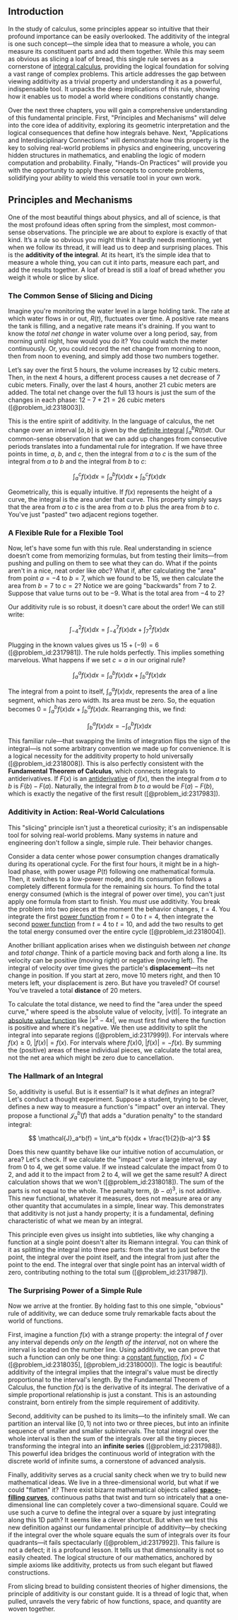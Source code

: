 ## Introduction
In the study of calculus, some principles appear so intuitive that their profound importance can be easily overlooked. The additivity of the integral is one such concept—the simple idea that to measure a whole, you can measure its constituent parts and add them together. While this may seem as obvious as slicing a loaf of bread, this single rule serves as a cornerstone of [integral calculus](@article_id:145799), providing the logical foundation for solving a vast range of complex problems. This article addresses the gap between viewing additivity as a trivial property and understanding it as a powerful, indispensable tool. It unpacks the deep implications of this rule, showing how it enables us to model a world where conditions constantly change.

Over the next three chapters, you will gain a comprehensive understanding of this fundamental principle. First, "Principles and Mechanisms" will delve into the core idea of additivity, exploring its geometric interpretation and the logical consequences that define how integrals behave. Next, "Applications and Interdisciplinary Connections" will demonstrate how this property is the key to solving real-world problems in physics and engineering, uncovering hidden structures in mathematics, and enabling the logic of modern computation and probability. Finally, "Hands-On Practices" will provide you with the opportunity to apply these concepts to concrete problems, solidifying your ability to wield this versatile tool in your own work.

## Principles and Mechanisms

One of the most beautiful things about physics, and all of science, is that the most profound ideas often spring from the simplest, most common-sense observations. The principle we are about to explore is exactly of that kind. It’s a rule so obvious you might think it hardly needs mentioning, yet when we follow its thread, it will lead us to deep and surprising places. This is the **additivity of the integral**. At its heart, it’s the simple idea that to measure a whole thing, you can cut it into parts, measure each part, and add the results together. A loaf of bread is still a loaf of bread whether you weigh it whole or slice by slice.

### The Common Sense of Slicing and Dicing

Imagine you're monitoring the water level in a large holding tank. The rate at which water flows in or out, $R(t)$, fluctuates over time. A positive rate means the tank is filling, and a negative rate means it's draining. If you want to know the *total net change* in water volume over a long period, say, from morning until night, how would you do it? You could watch the meter continuously. Or, you could record the net change from morning to noon, then from noon to evening, and simply add those two numbers together.

Let’s say over the first 5 hours, the volume increases by 12 cubic meters. Then, in the next 4 hours, a different process causes a net decrease of 7 cubic meters. Finally, over the last 4 hours, another 21 cubic meters are added. The total net change over the full 13 hours is just the sum of the changes in each phase: $12 - 7 + 21 = 26$ cubic meters ([@problem_id:2318003]).

This is the entire spirit of additivity. In the language of calculus, the net change over an interval $[a, b]$ is given by the [definite integral](@article_id:141999) $\int_a^b R(t) dt$. Our common-sense observation that we can add up changes from consecutive periods translates into a fundamental rule for integration. If we have three points in time, $a$, $b$, and $c$, then the integral from $a$ to $c$ is the sum of the integral from $a$ to $b$ and the integral from $b$ to $c$:

$$
\int_a^c f(x)dx = \int_a^b f(x)dx + \int_b^c f(x)dx
$$

Geometrically, this is equally intuitive. If $f(x)$ represents the height of a curve, the integral is the area under that curve. This property simply says that the area from $a$ to $c$ is the area from $a$ to $b$ plus the area from $b$ to $c$. You've just "pasted" two adjacent regions together.

### A Flexible Rule for a Flexible Tool

Now, let's have some fun with this rule. Real understanding in science doesn’t come from memorizing formulas, but from testing their limits—from pushing and pulling on them to see what they can do. What if the points aren't in a nice, neat order like $a  b  c$? What if, after calculating the "area" from point $a=-4$ to $b=7$, which we found to be $15$, we then calculate the area from $b=7$ to $c=2$? Notice we are going "backwards" from $7$ to $2$. Suppose that value turns out to be $-9$. What is the total area from $-4$ to $2$?

Our additivity rule is so robust, it doesn't care about the order! We can still write:

$$
\int_{-4}^{2} f(x) dx = \int_{-4}^{7} f(x) dx + \int_{7}^{2} f(x) dx
$$

Plugging in the known values gives us $15 + (-9) = 6$ ([@problem_id:2317981]). The rule holds perfectly. This implies something marvelous. What happens if we set $c=a$ in our original rule?

$$
\int_a^a f(x)dx = \int_a^b f(x)dx + \int_b^a f(x)dx
$$

The integral from a point to itself, $\int_a^a f(x)dx$, represents the area of a line segment, which has zero width. Its area must be zero. So, the equation becomes $0 = \int_a^b f(x)dx + \int_b^a f(x)dx$. Rearranging this, we find:

$$
\int_b^a f(x)dx = - \int_a^b f(x)dx
$$

This familiar rule—that swapping the limits of integration flips the sign of the integral—is not some arbitrary convention we made up for convenience. It is a logical necessity for the additivity property to hold universally ([@problem_id:2318008]). This is also perfectly consistent with the **Fundamental Theorem of Calculus**, which connects integrals to antiderivatives. If $F(x)$ is an [antiderivative](@article_id:140027) of $f(x)$, then the integral from $a$ to $b$ is $F(b) - F(a)$. Naturally, the integral from $b$ to $a$ would be $F(a) - F(b)$, which is exactly the negative of the first result ([@problem_id:2317983]).

### Additivity in Action: Real-World Calculations

This "slicing" principle isn't just a theoretical curiosity; it's an indispensable tool for solving real-world problems. Many systems in nature and engineering don't follow a single, simple rule. Their behavior changes.

Consider a data center whose power consumption changes dramatically during its operational cycle. For the first four hours, it might be in a high-load phase, with power usage $P(t)$ following one mathematical formula. Then, it switches to a low-power mode, and its consumption follows a completely different formula for the remaining six hours. To find the total energy consumed (which is the integral of power over time), you can't just apply one formula from start to finish. You *must* use additivity. You break the problem into two pieces at the moment the behavior changes, $t=4$. You integrate the first [power function](@article_id:166044) from $t=0$ to $t=4$, then integrate the second [power function](@article_id:166044) from $t=4$ to $t=10$, and add the two results to get the total energy consumed over the entire cycle ([@problem_id:2318004]).

Another brilliant application arises when we distinguish between *net change* and *total change*. Think of a particle moving back and forth along a line. Its velocity can be positive (moving right) or negative (moving left). The integral of velocity over time gives the particle's **displacement**—its net change in position. If you start at zero, move 10 meters right, and then 10 meters left, your displacement is zero. But have you traveled? Of course! You’ve traveled a total **distance** of 20 meters.

To calculate the total distance, we need to find the "area under the speed curve," where speed is the absolute value of velocity, $|v(t)|$. To integrate an [absolute value function](@article_id:160112) like $|x^3 - 4x|$, we must first find where the function is positive and where it's negative. We then use additivity to split the integral into separate regions ([@problem_id:2317999]). For intervals where $f(x) \ge 0$, $|f(x)| = f(x)$. For intervals where $f(x)  0$, $|f(x)| = -f(x)$. By summing the (positive) areas of these individual pieces, we calculate the total area, not the net area which might be zero due to cancellation.

### The Hallmark of an Integral

So, additivity is useful. But is it essential? Is it what *defines* an integral? Let's conduct a thought experiment. Suppose a student, trying to be clever, defines a new way to measure a function's "impact" over an interval. They propose a functional $\mathcal{J}_a^b(f)$ that adds a "duration penalty" to the standard integral:

$$
\mathcal{J}_a^b(f) = \int_a^b f(x)dx + \frac{1}{2}(b-a)^3
$$

Does this new quantity behave like our intuitive notion of accumulation, or area? Let's check. If we calculate the "impact" over a large interval, say from 0 to 4, we get some value. If we instead calculate the impact from 0 to 2, and add it to the impact from 2 to 4, will we get the same result? A direct calculation shows that we won't ([@problem_id:2318018]). The sum of the parts is not equal to the whole. The penalty term, $(b-a)^3$, is not additive. This new functional, whatever it measures, does not measure area or any other quantity that accumulates in a simple, linear way. This demonstrates that additivity is not just a handy property; it is a fundamental, defining characteristic of what we mean by an integral.

This principle even gives us insight into subtleties, like why changing a function at a single point doesn't alter its Riemann integral. You can think of it as splitting the integral into three parts: from the start to just before the point, the integral over the point itself, and the integral from just after the point to the end. The integral over that single point has an interval width of zero, contributing nothing to the total sum ([@problem_id:2317987]).

### The Surprising Power of a Simple Rule

Now we arrive at the frontier. By holding fast to this one simple, "obvious" rule of additivity, we can deduce some truly remarkable facts about the world of functions.

First, imagine a function $f(x)$ with a strange property: the integral of $f$ over any interval depends *only on the length of the interval*, not on where the interval is located on the number line. Using additivity, we can prove that such a function can only be one thing: a [constant function](@article_id:151566), $f(x)=C$ ([@problem_id:2318035], [@problem_id:2318000]). The logic is beautiful: additivity of the integral implies that the integral's value must be directly proportional to the interval's length. By the Fundamental Theorem of Calculus, the function $f(x)$ is the derivative of its integral. The derivative of a simple proportional relationship is just a constant. This is an astounding constraint, born entirely from the simple requirement of additivity.

Second, additivity can be pushed to its limits—to the infinitely small. We can partition an interval like $[0, 1)$ not into two or three pieces, but into an infinite sequence of smaller and smaller subintervals. The total integral over the whole interval is then the sum of the integrals over all the tiny pieces, transforming the integral into an **infinite series** ([@problem_id:2317988]). This powerful idea bridges the continuous world of integration with the discrete world of infinite sums, a cornerstone of advanced analysis.

Finally, additivity serves as a crucial sanity check when we try to build new mathematical ideas. We live in a three-dimensional world, but what if we could "flatten" it? There exist bizarre mathematical objects called **[space-filling curves](@article_id:160690)**, continuous paths that twist and turn so intricately that a one-dimensional line can completely cover a two-dimensional square. Could we use such a curve to define the integral over a square by just integrating along this 1D path? It seems like a clever shortcut. But when we test this new definition against our fundamental principle of additivity—by checking if the integral over the whole square equals the sum of integrals over its four quadrants—it fails spectacularly ([@problem_id:2317992]). This failure is not a defect; it is a profound lesson. It tells us that dimensionality is not so easily cheated. The logical structure of our mathematics, anchored by simple axioms like additivity, protects us from such elegant but flawed constructions.

From slicing bread to building consistent theories of higher dimensions, the principle of additivity is our constant guide. It is a thread of logic that, when pulled, unravels the very fabric of how functions, space, and quantity are woven together.